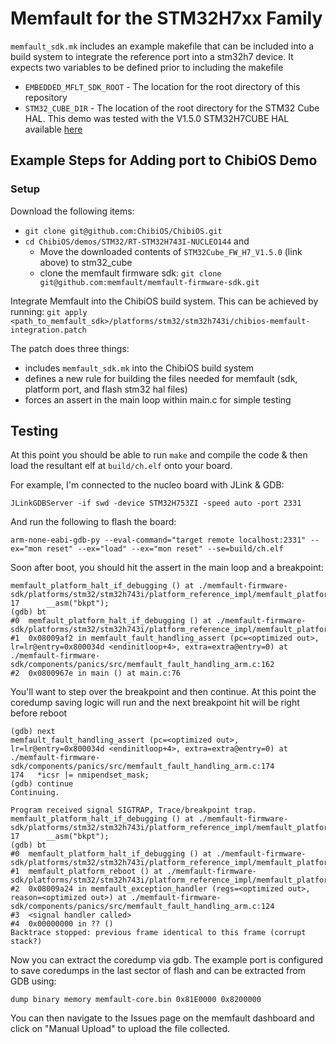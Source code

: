 # Memfault for the STM32H7xx Family

`memfault_sdk.mk` includes an example makefile that can be included into a build
system to integrate the reference port into a stm32h7 device. It expects two
variables to be defined prior to including the makefile

- `EMBEDDED_MFLT_SDK_ROOT` - The location for the root directory of this
  repository
- `STM32_CUBE_DIR` - The location of the root directory for the STM32 Cube HAL.
  This demo was tested with the V1.5.0 STM32H7CUBE HAL available
  [here](https://www.st.com/content/st_com/en/products/embedded-software/mcu-mpu-embedded-software/stm32-embedded-software/stm32cube-mcu-mpu-packages/stm32cubeh7.html#overview)

## Example Steps for Adding port to ChibiOS Demo

### Setup

Download the following items:

- `git clone git@github.com:ChibiOS/ChibiOS.git`
- `cd ChibiOS/demos/STM32/RT-STM32H743I-NUCLEO144` and
  - Move the downloaded contents of `STM32Cube_FW_H7_V1.5.0` (link above) to
    stm32_cube
  - clone the memfault firmware sdk:
    `git clone git@github.com:memfault/memfault-firmware-sdk.git`

Integrate Memfault into the ChibiOS build system. This can be achieved by
running:
`git apply <path_to_memfault_sdk>/platforms/stm32/stm32h743i/chibios-memfault-integration.patch`

The patch does three things:

- includes `memfault_sdk.mk` into the ChibiOS build system
- defines a new rule for building the files needed for memfault (sdk, platform
  port, and flash stm32 hal files)
- forces an assert in the main loop within main.c for simple testing

## Testing

At this point you should be able to run `make` and compile the code & then load
the resultant elf at `build/ch.elf` onto your board.

For example, I'm connected to the nucleo board with JLink & GDB:

`JLinkGDBServer -if swd -device STM32H753ZI -speed auto -port 2331`

And run the following to flash the board:

`arm-none-eabi-gdb-py --eval-command="target remote localhost:2331" --ex="mon reset" --ex="load" --ex="mon reset" --se=build/ch.elf`

Soon after boot, you should hit the assert in the main loop and a breakpoint:

```
memfault_platform_halt_if_debugging () at ./memfault-firmware-sdk/platforms/stm32/stm32h743i/platform_reference_impl/memfault_platform_core.c:17
17      __asm("bkpt");
(gdb) bt
#0  memfault_platform_halt_if_debugging () at ./memfault-firmware-sdk/platforms/stm32/stm32h743i/platform_reference_impl/memfault_platform_core.c:17
#1  0x08009af2 in memfault_fault_handling_assert (pc=<optimized out>, lr=lr@entry=0x800034d <endinitloop+4>, extra=extra@entry=0) at ./memfault-firmware-sdk/components/panics/src/memfault_fault_handling_arm.c:162
#2  0x0800967e in main () at main.c:76
```

You'll want to step over the breakpoint and then continue. At this point the
coredump saving logic will run and the next breakpoint hit will be right before
reboot

```
(gdb) next
memfault_fault_handling_assert (pc=<optimized out>, lr=lr@entry=0x800034d <endinitloop+4>, extra=extra@entry=0) at ./memfault-firmware-sdk/components/panics/src/memfault_fault_handling_arm.c:174
174   *icsr |= nmipendset_mask;
(gdb) continue
Continuing.

Program received signal SIGTRAP, Trace/breakpoint trap.
memfault_platform_halt_if_debugging () at ./memfault-firmware-sdk/platforms/stm32/stm32h743i/platform_reference_impl/memfault_platform_core.c:17
17      __asm("bkpt");
(gdb) bt
#0  memfault_platform_halt_if_debugging () at ./memfault-firmware-sdk/platforms/stm32/stm32h743i/platform_reference_impl/memfault_platform_core.c:17
#1  memfault_platform_reboot () at ./memfault-firmware-sdk/platforms/stm32/stm32h743i/platform_reference_impl/memfault_platform_core.c:22
#2  0x08009a24 in memfault_exception_handler (regs=<optimized out>, reason=<optimized out>) at ./memfault-firmware-sdk/components/panics/src/memfault_fault_handling_arm.c:124
#3  <signal handler called>
#4  0x00000000 in ?? ()
Backtrace stopped: previous frame identical to this frame (corrupt stack?)
```

Now you can extract the coredump via gdb. The example port is configured to save
coredumps in the last sector of flash and can be extracted from GDB using:

`dump binary memory memfault-core.bin 0x81E0000 0x8200000`

You can then navigate to the Issues page on the memfault dashboard and click on
"Manual Upload" to upload the file collected.
